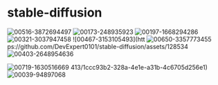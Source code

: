 # stable-diffusion
![00516-3872694497](https://github.com/DevExpert0101/stable-diffusion/assets/128534413/1133f2e6-9ea0-4549-b1f5-8d9ca8329beb)
![00173-248935923](https://github.com/DevExpert0101/stable-diffusion/assets/128534413/025d37de-2c7c-4a65-914c-ceeb3048065b)
![00197-1668294286](https://github.com/DevExpert0101/stable-diffusion/assets/128534413/1afb0734-998f-44e3-bac0-44323e6a2e28)
![00321-3037947458](https://github.com/DevExpert0101/stable-diffusion/assets/128534413/f90a3fc4-9d72-4ebc-9577-a508edcb0384)
![00467-3153105493](htt
![00650-3357773455](https://github.com/DevExpert0101/stable-diffusion/assets/128534413/78ac8732-441b-4901-b5b4-7e1115952be5)
ps://github.com/DevExpert0101/stable-diffusion/assets/128534
![00403-2648954636](https://github.com/DevExpert0101/stable-diffusion/assets/128534413/27b90c15-2003-4ab1-bc66-d4d761a9f140)

![00719-1630516669](https://github.com/DevExpert0101/stable-diffusion/assets/128534413/ee45189b-72a4-48f2-99d1-365bf57c6135)
413/1ccc93b2-328a-4e1e-a31b-4c6705d256e1)
![00039-94897068](https://github.com/DevExpert0101/stable-diffusion/assets/128534413/6bde71fb-a277-4f70-bfcd-749e1712638e)

